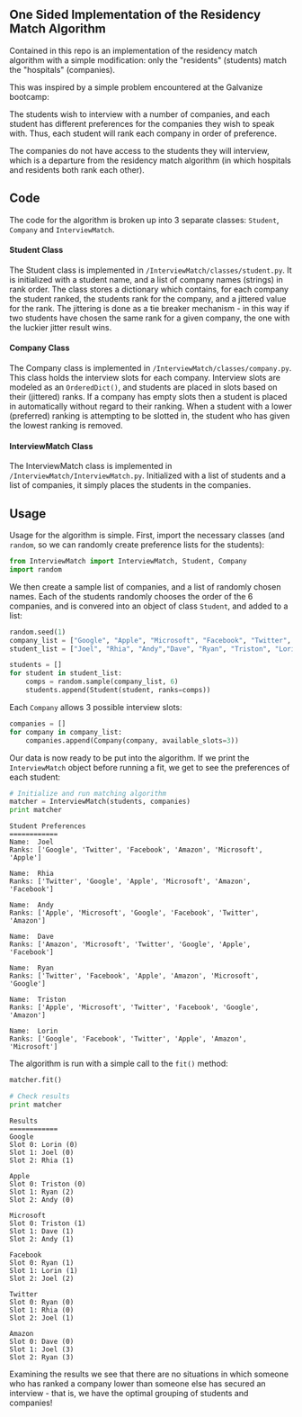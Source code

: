 
## One Sided Implementation of the Residency Match Algorithm

Contained in this repo is an implementation of the residency match algorithm with a simple modification: only the "residents" (students) match the "hospitals" (companies).

This was inspired by a simple problem encountered at the Galvanize bootcamp:

The students wish to interview with a number of companies, and each student has different preferences for the companies they wish to speak with. Thus, each student will rank each company in order of preference. 

The companies do not have access to the students they will interview, which is a departure from the residency match algorithm (in which hospitals and residents both rank each other).

## Code

The code for the algorithm is broken up into 3 separate classes: `Student`, `Company` and `InterviewMatch`.

#### Student Class

The Student class is implemented in `/InterviewMatch/classes/student.py`. It is initialized with a student name, and a list of company names (strings) in rank order. The class stores a dictionary which contains, for each company the student ranked, the students rank for the company, and a jittered value for the rank. The jittering is done as a tie breaker mechanism - in this way if two students have chosen the same rank for a given company, the one with the luckier jitter result wins.

#### Company Class

The Company class is implemented in `/InterviewMatch/classes/company.py`. This class holds the interview slots for each company. Interview slots are modeled as an `OrderedDict()`, and students are placed in slots based on their (jittered) ranks. If a company has empty slots then a student is placed in automatically without regard to their ranking. When a student with a lower (preferred) ranking is attempting to be slotted in, the student who has given the lowest ranking is removed.

#### InterviewMatch Class

The InterviewMatch class is implemented in `/InterviewMatch/InterviewMatch.py`. Initialized with a list of students and a list of companies, it simply places the students in the companies.

## Usage

Usage for the algorithm is simple. First, import the necessary classes (and `random`, so we can randomly create preference lists for the students):

```python
from InterviewMatch import InterviewMatch, Student, Company
import random
```

We then create a sample list of companies, and a list of randomly chosen names. Each of the students randomly chooses the order of the 6 companies, and is convered into an object of class `Student`, and added to a list:


```python
random.seed(1)
company_list = ["Google", "Apple", "Microsoft", "Facebook", "Twitter", "Amazon"]
student_list = ["Joel", "Rhia", "Andy","Dave", "Ryan", "Triston", "Lorin"]
```


```python
students = []
for student in student_list:
    comps = random.sample(company_list, 6)
    students.append(Student(student, ranks=comps))
```

Each `Company` allows 3 possible interview slots:


```python
companies = []
for company in company_list:
    companies.append(Company(company, available_slots=3))
```

Our data is now ready to be put into the algorithm. If we print the `InterviewMatch` object before running a fit, we get to see the preferences of each student:


```python
# Initialize and run matching algorithm
matcher = InterviewMatch(students, companies)
print matcher
```

    Student Preferences
    ============
    Name:  Joel 
    Ranks: ['Google', 'Twitter', 'Facebook', 'Amazon', 'Microsoft', 'Apple']
    
    Name:  Rhia 
    Ranks: ['Twitter', 'Google', 'Apple', 'Microsoft', 'Amazon', 'Facebook']
    
    Name:  Andy 
    Ranks: ['Apple', 'Microsoft', 'Google', 'Facebook', 'Twitter', 'Amazon']
    
    Name:  Dave 
    Ranks: ['Amazon', 'Microsoft', 'Twitter', 'Google', 'Apple', 'Facebook']
    
    Name:  Ryan 
    Ranks: ['Twitter', 'Facebook', 'Apple', 'Amazon', 'Microsoft', 'Google']
    
    Name:  Triston 
    Ranks: ['Apple', 'Microsoft', 'Twitter', 'Facebook', 'Google', 'Amazon']
    
    Name:  Lorin 
    Ranks: ['Google', 'Facebook', 'Twitter', 'Apple', 'Amazon', 'Microsoft']
    
    


The algorithm is run with a simple call to the `fit()` method:


```python
matcher.fit()

# Check results
print matcher
```

    Results
    ============
    Google
    Slot 0: Lorin (0)
    Slot 1: Joel (0)
    Slot 2: Rhia (1)
    
    Apple
    Slot 0: Triston (0)
    Slot 1: Ryan (2)
    Slot 2: Andy (0)
    
    Microsoft
    Slot 0: Triston (1)
    Slot 1: Dave (1)
    Slot 2: Andy (1)
    
    Facebook
    Slot 0: Ryan (1)
    Slot 1: Lorin (1)
    Slot 2: Joel (2)
    
    Twitter
    Slot 0: Ryan (0)
    Slot 1: Rhia (0)
    Slot 2: Joel (1)
    
    Amazon
    Slot 0: Dave (0)
    Slot 1: Joel (3)
    Slot 2: Ryan (3)
    
    


Examining the results we see that there are no situations in which someone who has ranked a company lower than someone else has secured an interview - that is, we have the optimal grouping of students and companies!






